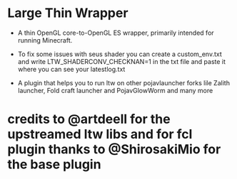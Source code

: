 # Large Thin Wrapper

* A thin OpenGL core-to-OpenGL ES wrapper, primarily intended for running Minecraft.

* To fix some issues with seus shader you can create a custom_env.txt and write LTW_SHADERCONV_CHECKNAN=1 in the txt file and paste it where you can see your latestlog.txt

* A plugin that helps you to run ltw on other pojavlauncher forks lile Zalith launcher, Fold craft launcher and PojavGlowWorm and many more


# credits to @artdeell for the upstreamed ltw libs and for fcl plugin thanks to @ShirosakiMio for the base plugin

